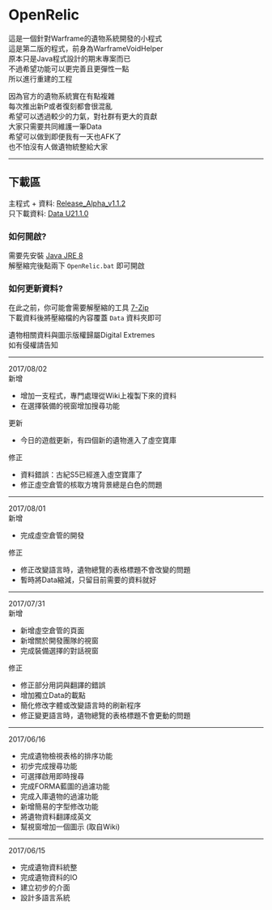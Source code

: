 # OpenRelic  
  
這是一個針對Warframe的遺物系統開發的小程式  
這是第二版的程式，前身為WarframeVoidHelper  
原本只是Java程式設計的期末專案而已  
不過希望功能可以更完善且更彈性一點  
所以進行重建的工程  
  
因為官方的遺物系統實在有點複雜  
每次推出新P或者復刻都會很混亂  
希望可以透過較少的力氣，對社群有更大的貢獻  
大家只需要共同維護一筆Data  
希望可以做到即便我有一天也AFK了  
也不怕沒有人做遺物統整給大家  
  
***
## 下載區  
主程式 + 資料: [Release_Alpha_v1.1.2](https://goo.gl/TZGBTT)  
只下載資料: [Data U21.1.0](https://goo.gl/DaHV4y)  
  
### 如何開啟?  
需要先安裝 [Java JRE 8](http://www.oracle.com/technetwork/java/javase/downloads/jre8-downloads-2133155.html)  
解壓縮完後點兩下 `OpenRelic.bat` 即可開啟  
  
### 如何更新資料?  
在此之前，你可能會需要解壓縮的工具 [7-Zip](http://www.7-zip.org/)  
下載資料後將壓縮檔的內容覆蓋 `Data` 資料夾即可

遺物相關資料與圖示版權歸屬Digital Extremes  
如有侵權請告知  
  
***
2017/08/02  
新增
+ 增加一支程式，專門處理從Wiki上複製下來的資料
+ 在選擇裝備的視窗增加搜尋功能

更新
+ 今日的遊戲更新，有四個新的遺物進入了虛空寶庫

修正
+ 資料錯誤：古紀S5已經進入虛空寶庫了  
+ 修正虛空倉管的核取方塊背景總是白色的問題

***
2017/08/01  
新增  
+ 完成虛空倉管的開發
  
修正  
+ 修正改變語言時，遺物總覽的表格標題不會改變的問題
+ 暫時將Data縮減，只留目前需要的資料就好
   
***
2017/07/31  
新增  
+ 新增虛空倉管的頁面
+ 新增關於開發團隊的視窗
+ 完成裝備選擇的對話視窗
  
修正  
+ 修正部分用詞與翻譯的錯誤
+ 增加獨立Data的載點
+ 簡化修改字體或改變語言時的刷新程序
+ 修正變更語言時，遺物總覽的表格標題不會更動的問題
  
***
2017/06/16
+ 完成遺物檢視表格的排序功能
+ 初步完成搜尋功能
+ 可選擇啟用即時搜尋
+ 完成FORMA藍圖的過濾功能  
+ 完成入庫遺物的過濾功能  
+ 新增簡易的字型修改功能
+ 將遺物資料翻譯成英文
+ 幫視窗增加一個圖示 (取自Wiki)
  
***
2017/06/15  
+ 完成遺物資料統整
+ 完成遺物資料的IO
+ 建立初步的介面
+ 設計多語言系統
